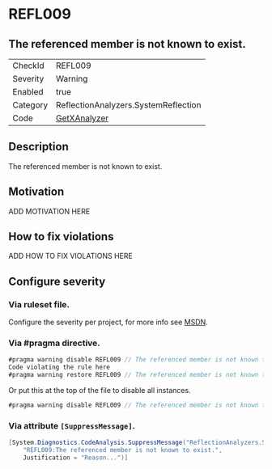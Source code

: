# REFL009
## The referenced member is not known to exist.

<!-- start generated table -->
<table>
  <tr>
    <td>CheckId</td>
    <td>REFL009</td>
  </tr>
  <tr>
    <td>Severity</td>
    <td>Warning</td>
  </tr>
  <tr>
    <td>Enabled</td>
    <td>true</td>
  </tr>
  <tr>
    <td>Category</td>
    <td>ReflectionAnalyzers.SystemReflection</td>
  </tr>
  <tr>
    <td>Code</td>
    <td><a href="https://github.com/DotNetAnalyzers/ReflectionAnalyzers/blob/master/ReflectionAnalyzers/NodeAnalzers/GetXAnalyzer.cs">GetXAnalyzer</a></td>
  </tr>
</table>
<!-- end generated table -->

## Description

The referenced member is not known to exist.

## Motivation

ADD MOTIVATION HERE

## How to fix violations

ADD HOW TO FIX VIOLATIONS HERE

<!-- start generated config severity -->
## Configure severity

### Via ruleset file.

Configure the severity per project, for more info see [MSDN](https://msdn.microsoft.com/en-us/library/dd264949.aspx).

### Via #pragma directive.
```C#
#pragma warning disable REFL009 // The referenced member is not known to exist.
Code violating the rule here
#pragma warning restore REFL009 // The referenced member is not known to exist.
```

Or put this at the top of the file to disable all instances.
```C#
#pragma warning disable REFL009 // The referenced member is not known to exist.
```

### Via attribute `[SuppressMessage]`.

```C#
[System.Diagnostics.CodeAnalysis.SuppressMessage("ReflectionAnalyzers.SystemReflection", 
    "REFL009:The referenced member is not known to exist.", 
    Justification = "Reason...")]
```
<!-- end generated config severity -->